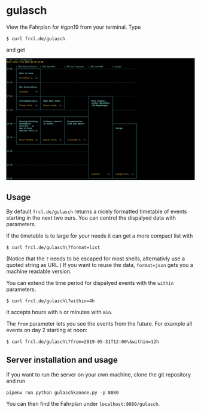 # gulasch

View the Fahrplan for #gpn19 from your terminal. Type

	$ curl frcl.de/gulasch

and get

![screenshot](gulasch.png)

## Usage

By default `frcl.de/gulasch` returns a nicely formatted timetable of events starting in the next two ours.
You can control the dispalyed data with parameters.

If the timetable is to large for your needs it can get a more compact list with

	$ curl frcl.de/gulasch\?format=list

(Notice that the `?` needs to be escaped for most shells, alternativly use a quoted string as URL.)
If you want to reuse the data, `format=json` gets you a machine readable version.

You can extend the time period for dispalyed events with the `within` parameters.

	$ curl frcl.de/gulasch\?within=4h

It accepts hours with `h` or minutes with `min`.

The `from` parameter lets you see the events from the future.
For example all events on day 2 starting at noon:

	$ curl frcl.de/gulasch\?from=2019-05-31T12:00\&within=12h

## Server installation and usage

If you want to run the server on your own machine, clone the git repository and run

	pipenv run python gulaschkanone.py -p 8080

You can then find the Fahrplan under `localhost:8080/gulasch`.
